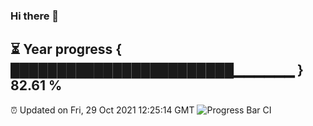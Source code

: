 ### Hi there 👋
⏳ Year progress { ████████████████████████▁▁▁▁▁▁ } 82.61 %
---
⏰ Updated on Fri, 29 Oct 2021 12:25:14 GMT
![Progress Bar CI](https://github.com/liununu/liununu/workflows/Progress%20Bar%20CI/badge.svg)
